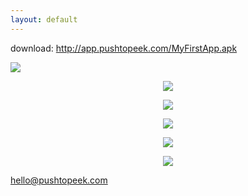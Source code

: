```yaml
---
layout: default
---
```


download: http://app.pushtopeek.com/MyFirstApp.apk

<img src="https://avatars1.githubusercontent.com/u/12124806?v=3&s=200"/>

<p align="center">
<img src="http://yuml.me/diagram/scruffy/class/[note: Alice wants to peek{bg:cornsilk}]" />
</p>

<p align="center">
<img src="http://yuml.me/diagram/scruffy/class/[note: Alice wants to peek{bg:cornsilk}],[Alice]-%3E[PushToPeek%7Bbg:green%7D],[PushToPeek]-%3E[Bobby]"/>
</p>

<p align="center">
<img src="http://yuml.me/diagram/scruffy/class/[note: Bobby takes a picture{bg:cornsilk}]" />
</p>

<p align="center">
<img src="http://yuml.me/diagram/scruffy/class/[note: Alice views the picture{bg:cornsilk}],[Alice]%3C-[PushToPeek%7Bbg:green%7D],[PushToPeek]%3C-[Bobby]"/>
</p>

<p align="center">
<img src="http://yuml.me/diagram/scruffy/class/[note: Alice views the picture{bg:cornsilk}]" />
</p>

hello@pushtopeek.com

